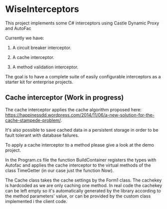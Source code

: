 # WiseInterceptors

This project implements some C# interceptors using Castle Dynamic Proxy and AutoFac

Currently we have:

 1. A circuit breaker interceptor. 
 
 2. A cache interceptor.

 3. A method validation interceptor.

The goal is to have a complete suite of easily configurable interceptors as a starter kit for enterprise projects.

Cache interceptor  (Work in progress)
-----------------

The cache interceptor applies the cache algorithm proposed here: https://happinessdd.wordpress.com/2014/11/06/a-new-solution-for-the-cache-stampede-problem/.

It's also possible to save cached data in a persistent storage in order to be fault tolerant with database failures.

To apply a cache interceptor to a method please give a look at the demo project.

In the Program.cs file the function BuildContainer registers the types with Autofac and applies the cache interceptor to the virtual methods of the class TimeGetter (in our case just the function Now).

The Cache class takes the cache settings by the Form1 class. The cachekey is hardcoded as we are only caching one method. In real code the cachekey can be left empty so it's automatically generated by the library according to the method parameters' value, or can be provided by the custom class implemented i the client code.


